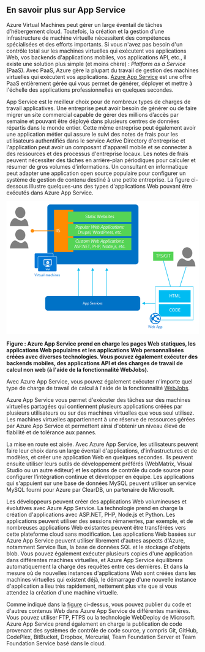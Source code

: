 <a name="tellmeas"></a>
## En savoir plus sur App Service

Azure Virtual Machines peut gérer un large éventail de tâches d’hébergement cloud. Toutefois, la création et la gestion d’une infrastructure de machine virtuelle nécessitent des compétences spécialisées et des efforts importants. Si vous n'avez pas besoin d'un contrôle total sur les machines virtuelles qui exécutent vos applications Web, vos backends d'applications mobiles, vos applications API, etc., il existe une solution plus simple (et moins chère) : *Platform as a Service* (PaaS). Avec PaaS, Azure gère la plupart du travail de gestion des machines virtuelles qui exécutent vos applications. [Azure App Service](../article/app-service/app-service-value-prop-what-is.md) est une offre PaaS entièrement gérée qui vous permet de générer, déployer et mettre à l'échelle des applications professionnelles en quelques secondes.

App Service est le meilleur choix pour de nombreux types de charges de travail applicatives. Une entreprise peut avoir besoin de générer ou de faire migrer un site commercial capable de gérer des millions d’accès par semaine et pouvant être déployé dans plusieurs centres de données répartis dans le monde entier. Cette même entreprise peut également avoir une application métier qui assure le suivi des notes de frais pour les utilisateurs authentifiés dans le service Active Directory d'entreprise et l'application peut avoir un composant d'appareil mobile et se connecter à des ressources et des processus d'entreprise locaux. Les notes de frais peuvent nécessiter des tâches en arrière-plan périodiques pour calculer et résumer de gros volumes d’informations. Un consultant en informatique peut adapter une application open source populaire pour configurer un système de gestion de contenu destiné à une petite entreprise. La figure ci-dessous illustre quelques-uns des types d'applications Web pouvant être exécutés dans Azure App Service.

<a name="appservice_diagram"></a> ![Diagramme d'App Service](media/app-service-choose-me-content/diagram.png)
 
**Figure : Azure App Service prend en charge les pages Web statiques, les applications Web populaires et les applications Web personnalisées créées avec diverses technologies. Vous pouvez également exécuter des backends mobiles, des applications API et des charges de travail de calcul non web (à l'aide de la fonctionnalité WebJobs).**

Avec Azure App Service, vous pouvez également exécuter n'importe quel type de charge de travail de calcul à l'aide de la fonctionnalité [WebJobs](../article/app-service-web/websites-webjobs-resources.md).

Azure App Service vous permet d'exécuter des tâches sur des machines virtuelles partagées qui contiennent plusieurs applications créées par plusieurs utilisateurs ou sur des machines virtuelles que vous seul utilisez. Les machines virtuelles appartiennent à une réserve de ressources gérées par Azure App Service et permettent ainsi d'obtenir un niveau élevé de fiabilité et de tolérance aux pannes.

La mise en route est aisée. Avec Azure App Service, les utilisateurs peuvent faire leur choix dans un large éventail d'applications, d'infrastructures et de modèles, et créer une application Web en quelques secondes. Ils peuvent ensuite utiliser leurs outils de développement préférés (WebMatrix, Visual Studio ou un autre éditeur) et les options de contrôle du code source pour configurer l’intégration continue et développer en équipe. Les applications qui s'appuient sur une base de données MySQL peuvent utiliser un service MySQL fourni pour Azure par ClearDB, un partenaire de Microsoft.

Les développeurs peuvent créer des applications Web volumineuses et évolutives avec Azure App Service. La technologie prend en charge la création d'applications avec ASP.NET, PHP, Node.js et Python. Les applications peuvent utiliser des sessions rémanentes, par exemple, et de nombreuses applications Web existantes peuvent être transférées vers cette plateforme cloud sans modification. Les applications Web basées sur Azure App Service peuvent utiliser librement d'autres aspects d'Azure, notamment Service Bus, la base de données SQL et le stockage d'objets blob. Vous pouvez également exécuter plusieurs copies d'une application dans différentes machines virtuelles, et Azure App Service équilibrera automatiquement la charge des requêtes entre ces dernières. Et dans la mesure où de nouvelles instances d'applications Web sont créées dans les machines virtuelles qui existent déjà, le démarrage d'une nouvelle instance d'application a lieu très rapidement, nettement plus vite que si vous attendez la création d'une machine virtuelle.

Comme indiqué dans la [figure](#appservice_diagram) ci-dessus, vous pouvez publier du code et d'autres contenus Web dans Azure App Service de différentes manières. Vous pouvez utiliser FTP, FTPS ou la technologie WebDeploy de Microsoft. Azure App Service prend également en charge la publication de code provenant des systèmes de contrôle de code source, y compris Git, GitHub, CodePlex, BitBucket, Dropbox, Mercurial, Team Foundation Server et Team Foundation Service basé dans le cloud.

<!---HONumber=July15_HO4-->